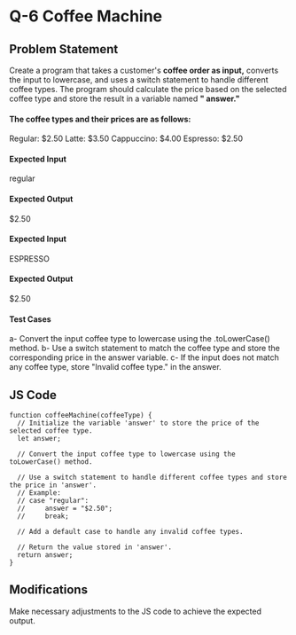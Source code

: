 # Q-6 Coffee Machine

## Problem Statement
Create a program that takes a customer's **coffee order as input,** converts the input to lowercase, and uses a switch statement to handle different coffee types. The program should calculate the price based on the selected coffee type and store the result in a variable named **" answer."**

#### The coffee types and their prices are as follows:
Regular: $2.50
Latte: $3.50
Cappuccino: $4.00
Espresso: $2.50
#### Expected Input
regular
#### Expected Output
$2.50
#### Expected Input
ESPRESSO
#### Expected Output
$2.50
#### Test Cases
a- Convert the input coffee type to lowercase using the .toLowerCase() method.
b- Use a switch statement to match the coffee type and store the corresponding price in the answer variable.
c- If the input does not match any coffee type, store "Invalid coffee type." in the answer.

## JS Code
```
function coffeeMachine(coffeeType) {
  // Initialize the variable 'answer' to store the price of the selected coffee type.
  let answer;

  // Convert the input coffee type to lowercase using the toLowerCase() method.
  
  // Use a switch statement to handle different coffee types and store the price in 'answer'.
  // Example:
  // case "regular":
  //     answer = "$2.50";
  //     break;

  // Add a default case to handle any invalid coffee types.

  // Return the value stored in 'answer'.
  return answer;
}

```
## Modifications
Make necessary adjustments to the JS code to achieve the expected output.
